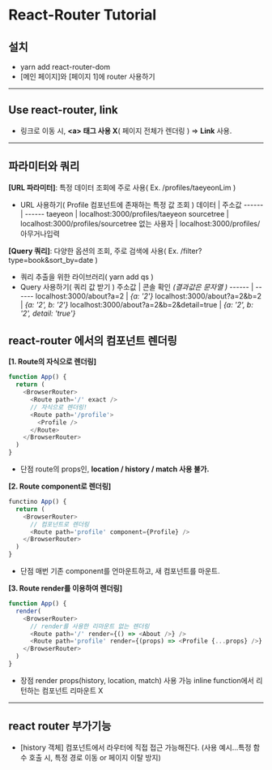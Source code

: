 # React-Router Tutorial

## 설치

- yarn add react-router-dom
- [메인 페이지]와 [페이지 1]에 router 사용하기

---

## Use react-router, link

- 링크로 이동 시, **\<a\> 태그 사용 X**( 페이지 전체가 렌더링 )
  => **Link** 사용.

---

## 파라미터와 쿼리

**[URL 파라미터]**: 특정 데이터 조회에 주로 사용( Ex. /profiles/taeyeonLim )

- URL 사용하기( Profile 컴포넌트에 존재하는 특정 값 조회 )
  데이터 | 주소값
  ------ | ------
  taeyeon | localhost:3000/profiles/taeyeon
  sourcetree | localhost:3000/profiles/sourcetree
  없는 사용자 | localhost:3000/profiles/아무거나입력

**[Query 쿼리]**: 다양한 옵션의 조회, 주로 검색에 사용( Ex. /filter?type=book&sort_by=date )

- 쿼리 추출을 위한 라이브러리( yarn add qs )
- Query 사용하기( 쿼리 값 받기 )
  주소값 | 콘솔 확인 _(결과값은 문자열 )_
  ------ | ------
  localhost:3000/about?a=2 | _{a: '2'}_
  localhost:3000/about?a=2&b=2 | _{a: '2', b: '2'}_
  localhost:3000/about?a=2&b=2&detail=true | _{a: '2', b: '2', detail: 'true'}_

## react-router 에서의 컴포넌트 렌더링

**[1. Route의 자식으로 렌더링]**

```javaScript
function App() {
  return (
    <BrowserRouter>
      <Route path='/' exact />
      // 자식으로 렌더링!
      <Route path='/profile'>
        <Profile />
      </Route>
    </BrowserRouter>
  )
}
```

- 단점
  route의 props인, **location / history / match 사용 불가.**

**[2. Route component로 렌더링]**

```javaScript
functino App() {
  return (
    <BrowserRouter>
      // 컴포넌트로 렌더링
      <Route path='profile' component={Profile} />
    </BrowserRouter>
  )
}
```

- 단점
  매번 기존 component를 언마운트하고, 새 컴포넌트를 마운트.

**[3. Route render를 이용하여 렌더링]**

```javaScript
function App() {
  render(
    <BrowserRouter>
      // render를 사용한 리마운트 없는 렌더링
      <Route path='/' render={() => <About />} />
      <Route path='profile' render={(props) => <Profile {...props} />} />
    </BrowserRouter>
  )
}
```

- 장점
  render props(history, location, match) 사용 가능
  inline function에서 리턴하는 컴포넌트 리마운트 X

---

## react router 부가기능

- [history 객체]
  컴포넌트에서 라우터에 직접 접근 가능해진다. (사용 예시...특정 함수 호출 시, 특정 경로 이동 or 페이지 이탈 방지)

<br/><br/>
